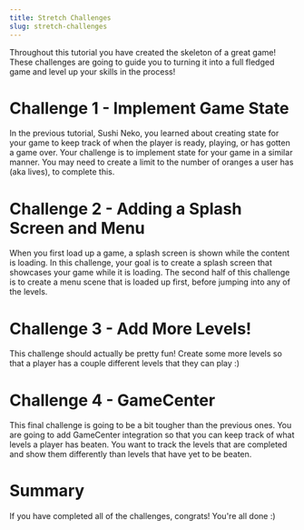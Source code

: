 ```yaml
---
title: Stretch Challenges
slug: stretch-challenges
---
```


Throughout this tutorial you have created the skeleton of a great game! These challenges are going
to guide you to turning it into a full fledged game and level up your skills in the process!

# Challenge 1 - Implement Game State

In the previous tutorial, Sushi Neko, you learned about creating state for your game to keep track
of when the player is ready, playing, or has gotten a game over. Your challenge is to implement
state for your game in a similar manner. You may need to create a limit to the number of oranges
a user has (aka lives), to complete this.

# Challenge 2 - Adding a Splash Screen and Menu

When you first load up a game, a splash screen is shown while the content is loading. In this 
challenge, your goal is to create a splash screen that showcases your game while it is loading.
The second half of this challenge is to create a menu scene that is loaded up first, before
jumping into any of the levels.

# Challenge 3 - Add More Levels!

This challenge should actually be pretty fun! Create some more levels so that a player has a couple
different levels that they can play :)

# Challenge 4 - GameCenter

This final challenge is going to be a bit tougher than the previous ones. You are going to add
GameCenter integration so that you can keep track of what levels a player has beaten. You want
to track the levels that are completed and show them differently than levels that have yet to
be beaten.

# Summary

If you have completed all of the challenges, congrats! You're all done :)